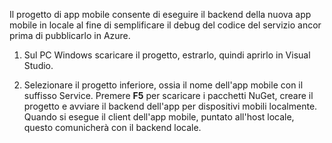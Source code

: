 

Il progetto di app mobile consente di eseguire il backend della nuova app mobile in locale al fine di semplificare il debug del codice del servizio ancor prima di pubblicarlo in Azure.

1. Sul PC Windows scaricare il progetto, estrarlo, quindi aprirlo in Visual Studio.

2. Selezionare il progetto inferiore, ossia il nome dell'app mobile con il suffisso Service. Premere **F5** per scaricare i pacchetti NuGet, creare il progetto e avviare il backend dell'app per dispositivi mobili localmente. Quando si esegue il client dell'app mobile, puntato all'host locale, questo comunicherà con il backend locale.

<!---HONumber=August15_HO6-->